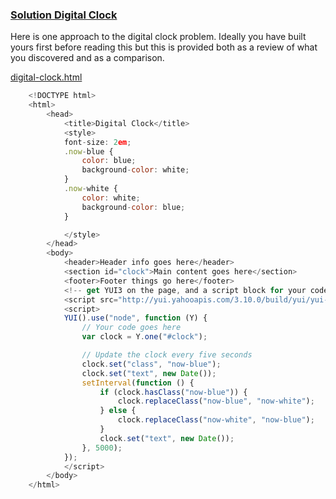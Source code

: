 

### [Solution Digital Clock](solution-digital-clock.html)


Here is one approach to the digital clock problem.  Ideally you have built yours first before reading this but this is provided
both as a review of what you discovered and as a comparison.

[digital-clock.html](digital-clock.html)
```JavaScript
    <!DOCTYPE html>
    <html>
        <head>
            <title>Digital Clock</title>
            <style>
            font-size: 2em;
            .now-blue {
                color: blue;
                background-color: white;
            }
            .now-white {
                color: white;
                background-color: blue;
            }

            </style>
        </head>
        <body>
            <header>Header info goes here</header>
            <section id="clock">Main content goes here</section>
            <footer>Footer things go here</footer>
            <!-- get YUI3 on the page, and a script block for your code -->
            <script src="http://yui.yahooapis.com/3.10.0/build/yui/yui-min.js"></script>
            <script>
            YUI().use("node", function (Y) {
                // Your code goes here
                var clock = Y.one("#clock");

                // Update the clock every five seconds
                clock.set("class", "now-blue");
                clock.set("text", new Date());
                setInterval(function () {
                    if (clock.hasClass("now-blue")) {
                        clock.replaceClass("now-blue", "now-white");
                    } else {
                        clock.replaceClass("now-white", "now-blue");
                    }
                    clock.set("text", new Date());
                }, 5000);
            });
            </script>
        </body>
    </html>
    
```



